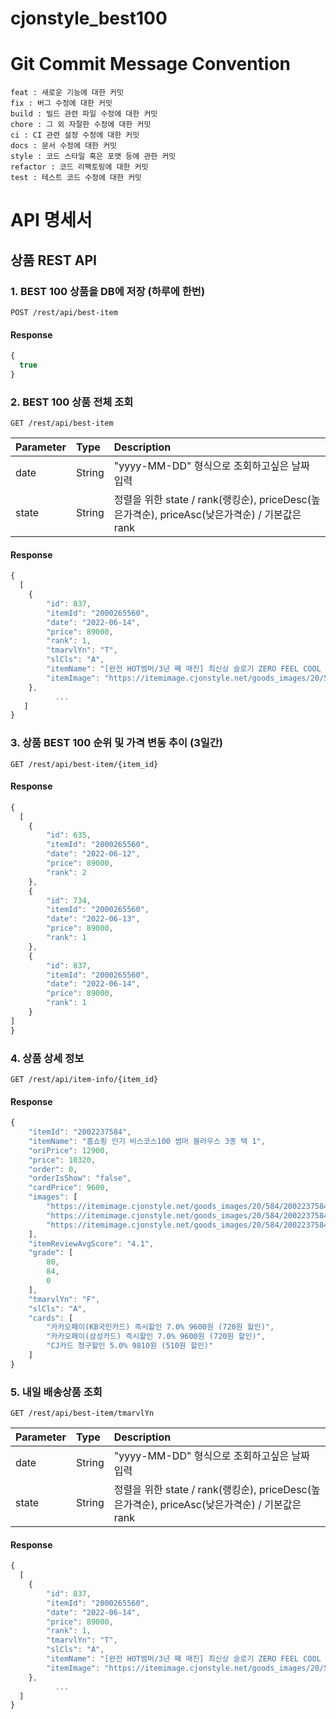 # cjonstyle_best100

# Git Commit Message Convention
```
feat : 새로운 기능에 대한 커밋
fix : 버그 수정에 대한 커밋
build : 빌드 관련 파일 수정에 대한 커밋
chore : 그 외 자잘한 수정에 대한 커밋
ci : CI 관련 설정 수정에 대한 커밋
docs : 문서 수정에 대한 커밋
style : 코드 스타일 혹은 포맷 등에 관한 커밋
refactor : 코드 리팩토링에 대한 커밋
test : 테스트 코드 수정에 대한 커밋
```

# API 명세서

## 상품 REST API 

### 1. BEST 100 상품을 DB에 저장 (하루에 한번)
```
POST /rest/api/best-item
```
#### Response
```javascript
{
  true
}
```

### 2. BEST 100 상품 전체 조회 
```
GET /rest/api/best-item
```
| Parameter | Type   | Description                                                             |
|:----------|:-------|:------------------------------------------------------------------------|
| date      | String | "yyyy-MM-DD" 형식으로 조회하고싶은 날짜 입력                                          |
| state     | String | 정렬을 위한 state / rank(랭킹순), priceDesc(높은가격순), priceAsc(낮은가격순) / 기본값은 rank |

#### Response
```javascript
{
  [
    {
        "id": 837,
        "itemId": "2000265560",
        "date": "2022-06-14",
        "price": 89000,
        "rank": 1,
        "tmarvlYn": "T",
        "slCls": "A",
        "itemName": "[완전 HOT썸머/3년 째 매진] 최신상 슬로기 ZERO FEEL COOL 매쉬",
        "itemImage": "https://itemimage.cjonstyle.net/goods_images/20/560/2000265560L.jpg"
    },
          ...
   ]
}
```

### 3. 상품 BEST 100 순위 및 가격 변동 추이 (3일간)
```
GET /rest/api/best-item/{item_id}
```
#### Response
```javascript
{
  [
    {
        "id": 635,
        "itemId": "2000265560",
        "date": "2022-06-12",
        "price": 89000,
        "rank": 2
    },
    {
        "id": 734,
        "itemId": "2000265560",
        "date": "2022-06-13",
        "price": 89000,
        "rank": 1
    },
    {
        "id": 837,
        "itemId": "2000265560",
        "date": "2022-06-14",
        "price": 89000,
        "rank": 1
    }
]
}
```

### 4. 상품 상세 정보
```
GET /rest/api/item-info/{item_id}
```
#### Response
```javascript
{
    "itemId": "2002237584",
    "itemName": "홈쇼핑 인기 비스코스100 썸머 블라우스 3종 택 1",
    "oriPrice": 12900,
    "price": 10320,
    "order": 0,
    "orderIsShow": "false",
    "cardPrice": 9600,
    "images": [
        "https://itemimage.cjonstyle.net/goods_images/20/584/2002237584L.jpg?timestamp=20220513094425",
        "https://itemimage.cjonstyle.net/goods_images/20/584/2002237584L1.jpg?timestamp=20220515110227",
        "https://itemimage.cjonstyle.net/goods_images/20/584/2002237584L2.jpg?timestamp=20220515110242"
    ],
    "itemReviewAvgScore": "4.1",
    "grade": [
        80,
        84,
        0
    ],
    "tmarvlYn": "F",
    "slCls": "A",
    "cards": [
        "카카오페이(KB국민카드) 즉시할인 7.0% 9600원 (720원 할인)",
        "카카오페이(삼성카드) 즉시할인 7.0% 9600원 (720원 할인)",
        "CJ카드 청구할인 5.0% 9810원 (510원 할인)"
    ]
}
```

### 5. 내일 배송상품 조회 

```
GET /rest/api/best-item/tmarvlYn
```

| Parameter | Type   | Description                                                             |
|:----------|:-------|:------------------------------------------------------------------------|
| date      | String | "yyyy-MM-DD" 형식으로 조회하고싶은 날짜 입력                                          |
| state     | String | 정렬을 위한 state / rank(랭킹순), priceDesc(높은가격순), priceAsc(낮은가격순) / 기본값은 rank |

#### Response
```javascript
{
  [
    {
        "id": 837,
        "itemId": "2000265560",
        "date": "2022-06-14",
        "price": 89000,
        "rank": 1,
        "tmarvlYn": "T",
        "slCls": "A",
        "itemName": "[완전 HOT썸머/3년 째 매진] 최신상 슬로기 ZERO FEEL COOL 매쉬",
        "itemImage": "https://itemimage.cjonstyle.net/goods_images/20/560/2000265560L.jpg"
    },
          ...
  ]
}
```
